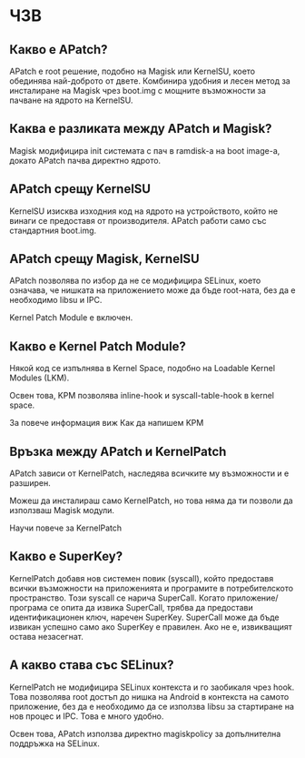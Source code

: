 # ЧЗВ


## Какво е APatch?

APatch е root решение, подобно на Magisk или KernelSU, което обединява най-доброто от двете.
Комбинира удобния и лесен метод за инсталиране на Magisk чрез boot.img с мощните възможности за пачване на ядрото на KernelSU.

## Каква е разликата между APatch и Magisk?

Magisk модифицира init системата с пач в ramdisk-а на boot image-а, докато APatch пачва директно ядрото.


## APatch срещу KernelSU

KernelSU изисква изходния код на ядрото на устройството, който не винаги се предоставя от производителя. APatch работи само със стандартния boot.img.


## APatch срещу Magisk, KernelSU

APatch позволява по избор да не се модифицира SELinux, което означава, че нишката на приложението може да бъде root-ната, без да е необходимо libsu и IPC.

Kernel Patch Module е включен.


## Какво е Kernel Patch Module?

Някой код се изпълнява в Kernel Space, подобно на Loadable Kernel Modules (LKM).

Освен това, KPM позволява inline-hook и syscall-table-hook в kernel space.

За повече информация виж Как да напишем KPM

## Връзка между APatch и KernelPatch

APatch зависи от KernelPatch, наследява всичките му възможности и е разширен.

Можеш да инсталираш само KernelPatch, но това няма да ти позволи да използваш Magisk модули.

Научи повече за KernelPatch

## Какво е SuperKey?

KernelPatch добавя нов системен повик (syscall), който предоставя всички възможности на приложенията и програмите в потребителското пространство. Този syscall се нарича SuperCall.
Когато приложение/програма се опита да извика SuperCall, трябва да предостави идентификационен ключ, наречен SuperKey.
SuperCall може да бъде извикан успешно само ако SuperKey е правилен. Ако не е, извикващият остава незасегнат.

## А какво става със SELinux?

KernelPatch не модифицира SELinux контекста и го заобикаля чрез hook.
Това позволява root достъп до нишка на Android в контекста на самото приложение, без да е необходимо да се използва libsu за стартиране на нов процес и IPC.
Това е много удобно.

Освен това, APatch използва директно magiskpolicy за допълнителна поддръжка на SELinux.


